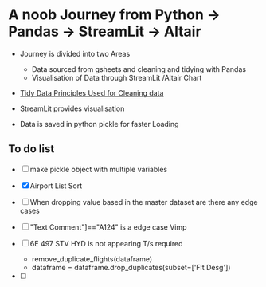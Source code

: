 # A noob Journey from Python -> Pandas -> StreamLit -> Altair

- Journey is divided into two Areas 
  - Data sourced from gsheets and cleaning and tidying with Pandas
  - Visualisation of Data through StreamLit /Altair Chart 

- [Tidy Data Principles Used for Cleaning data](http://vita.had.co.nz/papers/tidy-data.pdf)
- StreamLit provides visualisation 
- Data is saved in python pickle for faster Loading

## To do list 

 - [ ] make pickle object with multiple variables 
  
 - [x] Airport List Sort
 - [ ] When dropping value based in the master dataset are there any edge cases 
 - [ ] "Text Comment"]=="A124" is a edge case  Vimp
 - [ ] 6E 497 STV HYD is not appearing T/s required
      - remove_duplicate_flights(dataframe)
      - dataframe = dataframe.drop_duplicates(subset=['Flt Desg'])
 - [ ] 
